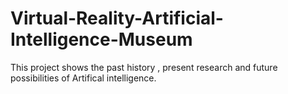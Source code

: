 # Virtual-Reality-Artificial-Intelligence-Museum

This project shows the past history , present research  and future possibilities of Artifical intelligence.

